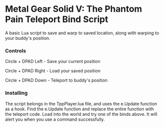 # Metal Gear Solid V: The Phantom Pain Teleport Bind Script
A basic Lua script to save and warp to saved location, along with warping to your buddy's position.

### Controls
Circle + DPAD Left - Save your current position

Circle + DPAD Right - Load your saved position

Circle + DPAD Down - Teleport to buddy's position

### Installing
The script belongs in the TppPlayer.lua file, and uses the e.Update function as a hook. Find the e.Update function and replace the entire function with the teleport code. Load into the world and try one of the binds above. It will alert you when you use a command successfully.
